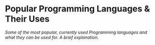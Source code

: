 # Popular Programming Languages & Their Uses
_Some of the most popular, currently used Programming languages and what they can be used for. A brief explanation._
